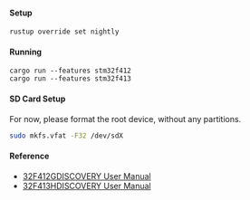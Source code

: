 #### Setup

```
rustup override set nightly
```

#### Running

```
cargo run --features stm32f412
cargo run --features stm32f413
```

#### SD Card Setup

For now, please format the root device, without any partitions.

```sh
sudo mkfs.vfat -F32 /dev/sdX
```

#### Reference

- [32F412GDISCOVERY User Manual](https://www.st.com/resource/en/user_manual/um2032-discovery-kit-with-stm32f412zg-mcu-stmicroelectronics.pdf)
- [32F413HDISCOVERY User Manual](https://www.st.com/resource/en/user_manual/um2135-discovery-kit-with-stm32f413zh-mcu-stmicroelectronics.pdf)
